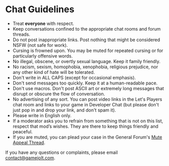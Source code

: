 # Chat Guidelines

- Treat **everyone** with respect. 
- Keep conversations confined to the appropriate chat rooms and forum threads. 
- Do not post inappropriate links. Post nothing that might be considered NSFW (not safe for work). 
- Cursing is frowned upon. You may be muted for repeated cursing or for particularly offensive words.
- No illegal, obscene, or overtly sexual language. Keep it family friendly. 
- No racism, sexism, homophobia, xenophobia, religious prejudice, nor any other kind of hate will be tolerated. 
- Don't write in ALL CAPS (except for occasional emphasis). 
- Don't send messages too quickly. Keep it at a human-readable pace. 
- Don't use macros. Don't post ASCII art or extremely long messages that disrupt or obscure the flow of conversation. 
- No advertising of any sort. You can post video links in the Let's Players chat room and links to your game in Developer Chat (but please don't just pop in and drop your link, and don't spam it). 
- Please write in English only. 
- If a moderator asks you to refrain from something that is not on this list, respect that mod’s wishes. They are there to keep things friendly and peaceful.  
- If you are muted, you can plead your case in the General Forum's [Mute Appeal Thread](http://gamejolt.com/community/forums/topics/mute-appeal-thread/2185/). 
  
If you have any questions or complaints, please email [contact@gamejolt.com](mailto:contact@gamejolt.com).